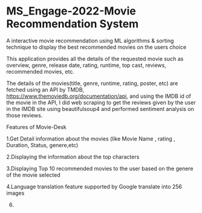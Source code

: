 # MS_Engage-2022-Movie Recommendation  System
A interactive movie recommendation using ML algorithms &amp; sorting technique to display the best recommended movies on the users choice

This application provides all the details of the requested movie such as overview, genre, release date, rating, runtime, top cast, reviews, recommended movies, etc.

The details of the movies(title, genre, runtime, rating, poster, etc) are fetched using an API by TMDB, https://www.themoviedb.org/documentation/api, and using the IMDB id of the movie in the API, I did web scraping to get the reviews given by the user in the IMDB site using beautifulsoup4 and performed sentiment analysis on those reviews.


Features of Movie-Desk 


1.Get Detail information about the movies (like Movie Name , rating , Duration, Status, genere,etc)


2.Displaying the information about the top characters


3.Displaying Top 10 recommended movies to the user based on the genere of the movie selected


4.Language translation feature supported by Google translate into 256 images


6. 
